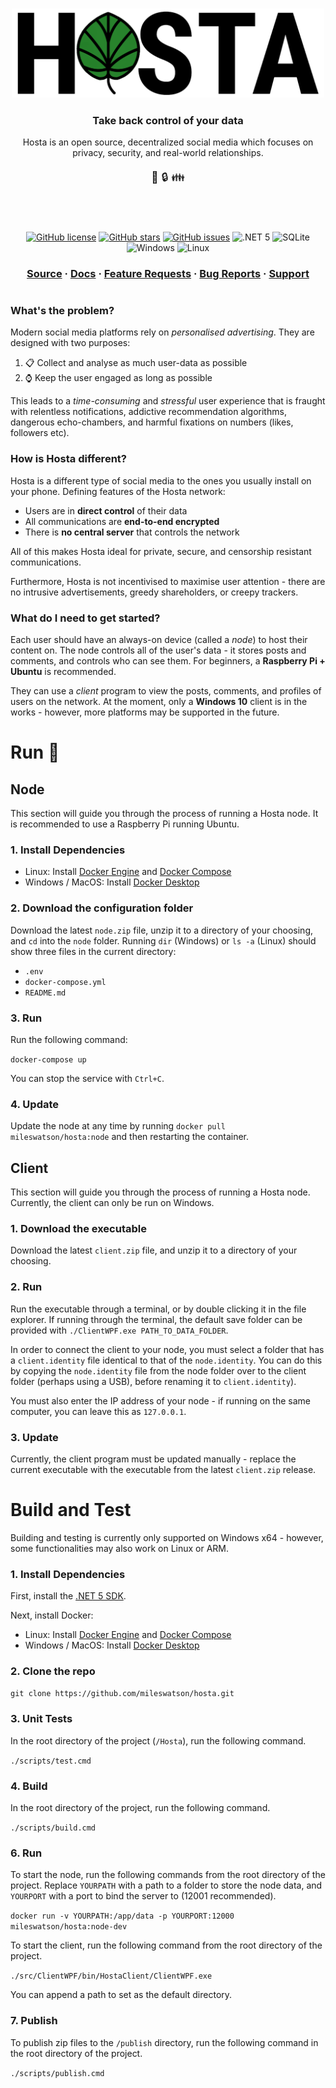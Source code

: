 
<h3 align="center">
  <img alt="Hosta" src="img/project-banner.png" width=500px />
</h3>

<h3 align="center">
  Take back control of your data
</h3>

<div align="center" margin="50px">
  Hosta is an open source, decentralized social media which focuses on privacy, security, and real-world relationships.
</div>

<p align="center" style="font-size:125%">
 📝 🔒 👪
</p>

<h1></h1><br/>

<p align="center">
  <a href="https://github.com/mileswatson/Hosta/blob/master/LICENSE"><img alt="GitHub license" src="https://img.shields.io/github/license/mileswatson/Hosta?color=blue"></a>
  <a href="https://github.com/mileswatson/Hosta/stargazers"><img alt="GitHub stars" src="https://img.shields.io/github/stars/mileswatson/Hosta?color=gold"></a>
  <a href="https://github.com/mileswatson/Hosta/issues"><img alt="GitHub issues" src="https://img.shields.io/github/issues/mileswatson/Hosta"></a>
  <img alt=".NET 5" src="https://img.shields.io/static/v1?label=&message=%2ENET%205&color=5C2D91">
  <img alt="SQLite" src="https://img.shields.io/static/v1?label=&message=SQLite&color=003B57&logo=SQLite">
  <img alt="Windows" src="https://img.shields.io/static/v1?label=&message=Windows&color=0078D6&logo=Windows">
  <img alt="Linux" src="https://img.shields.io/static/v1?label=&message=linux&color=FCC624&logo=Linux&logoColor=black">
</p>

<h3 align="center">
  <a href="https://github.com/mileswatson/Hosta/tree/master/src">Source</a>
  <span> · </span>
  <a href="#documentation-">Docs</a>
  <span> · </span>
  <a href="!https://github.com/mileswatson/Hosta/discussions/21">Feature Requests</a>
  <span> · </span>
  <a href="!https://github.com/mileswatson/Hosta/issues">Bug Reports</a>
  <span> · </span>
  <a href="!https://github.com/mileswatson/Hosta/discussions/20">Support</a>
</h3>

<h1></h1>

### What's the problem?

Modern social media platforms rely on *personalised advertising*. They are designed with two purposes:

1. 📋 Collect and analyse as much user-data as possible
2. ⌚ Keep the user engaged as long as possible

This leads to a *time-consuming* and *stressful* user experience that is fraught with relentless notifications, addictive recommendation algorithms, dangerous echo-chambers, and harmful fixations on numbers (likes, followers etc).

### How is Hosta different?

Hosta is a different type of social media to the ones you usually install on your phone. Defining features of the Hosta network:

 - Users are in **direct control** of their data
 - All communications are **end-to-end encrypted**
 - There is **no central server** that controls the network

All of this makes Hosta ideal for private, secure, and censorship resistant communications.

Furthermore, Hosta is not incentivised to maximise user attention - there are no intrusive advertisements, greedy shareholders, or creepy trackers.

### What do I need to get started?

Each user should have an always-on device (called a *node*) to host their content on. The node controls all of the user's data - it stores posts and comments, and controls who can see them. For beginners, a **Raspberry Pi + Ubuntu** is recommended.

They can use a *client* program to view the posts, comments, and profiles of users on the network. At the moment, only a **Windows 10** client is in the works - however, more platforms may be supported in the future.

# Run 🏃

## Node

This section will guide you through the process of running a Hosta node. It is recommended to use a Raspberry Pi running Ubuntu.

### 1. Install Dependencies

 - Linux: Install [Docker Engine](https://www.digitalocean.com/community/tutorials/how-to-install-and-use-docker-on-ubuntu-20-04) and [Docker Compose](https://www.digitalocean.com/community/tutorials/how-to-install-and-use-docker-compose-on-ubuntu-20-04#prerequisites)
 - Windows / MacOS: Install [Docker Desktop](https://www.docker.com/products/docker-desktop)

### 2. Download the configuration folder

Download the latest `node.zip` file, unzip it to a directory of your choosing, and `cd` into the `node` folder. Running `dir` (Windows) or `ls -a` (Linux) should show three files in the current directory:
 - `.env`
 - `docker-compose.yml`
 - `README.md`

### 3. Run

Run the following command:

`docker-compose up`

You can stop the service with `Ctrl+C`.

### 4. Update

Update the node at any time by running `docker pull mileswatson/hosta:node` and then restarting the container.

## Client

This section will guide you through the process of running a Hosta node. Currently, the client can only be run on Windows.

### 1. Download the executable

Download the latest `client.zip` file, and unzip it to a directory of your choosing.

### 2. Run

Run the executable through a terminal, or by double clicking it in the file explorer.
If running through the terminal, the default save folder can be provided with `./ClientWPF.exe PATH_TO_DATA_FOLDER`.

In order to connect the client to your node, you must select a folder that has a `client.identity` file identical to that of the `node.identity`.
You can do this by copying the `node.identity` file from the node folder over to the client folder (perhaps using a USB), before renaming it to `client.identity`).

You must also enter the IP address of your node - if running on the same computer, you can leave this as `127.0.0.1`.

### 3. Update

Currently, the client program must be updated manually - replace the current executable with the executable from the latest `client.zip` release.

# Build and Test

Building and testing is currently only supported on Windows x64 - however, some functionalities may also work on Linux or ARM.

### 1. Install Dependencies

First, install the [.NET 5 SDK](https://dotnet.microsoft.com/download/dotnet/5.0).

Next, install Docker:

 - Linux: Install [Docker Engine](https://www.digitalocean.com/community/tutorials/how-to-install-and-use-docker-on-ubuntu-20-04) and [Docker Compose](https://www.digitalocean.com/community/tutorials/how-to-install-and-use-docker-compose-on-ubuntu-20-04#prerequisites)
 - Windows / MacOS: Install [Docker Desktop](https://www.docker.com/products/docker-desktop)

### 2. Clone the repo

`git clone https://github.com/mileswatson/hosta.git`

### 3. Unit Tests

In the root directory of the project (`/Hosta`), run the following command.

`./scripts/test.cmd`

### 4. Build

In the root directory of the project, run the following command.

`./scripts/build.cmd`

### 6. Run

To start the node, run the following commands from the root directory of the project. Replace `YOURPATH` with a path to a folder to store the node data, and `YOURPORT` with a port to bind the server to (12001 recommended).

`docker run -v YOURPATH:/app/data -p YOURPORT:12000 mileswatson/hosta:node-dev`

To start the client, run the following command from the root directory of the project.

`./src/ClientWPF/bin/HostaClient/ClientWPF.exe`

You can append a path to set as the default directory.

### 7. Publish

To publish zip files to the `/publish` directory, run the following command in the root directory of the project.

`./scripts/publish.cmd`
